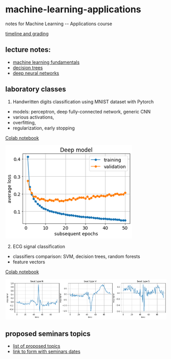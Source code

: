 # machine-learning-applications
notes for Machine Learning -- Applications course

[timeline and grading](intro.pdf)

## lecture notes:
- [machine learning fundamentals](ML_fundamentals.pdf)
- [decision trees](Decision_Trees.pdf)
- [deep neural networks](Deep_NNs.pdf)

## laboratory classes
1. Handwritten digits classification using MNIST dataset with Pytorch
- models: perceptron, deep fully-connected network, generic CNN
- various activations,
- overfitting,
- regularization, early stopping

[Colab notebook](mnist_in_3_flavours.ipynb)

![overfitted model](Deep.png)

2. ECG signal classification
- classifiers comparison: SVM, decision trees, random forests
- feature vectors

[Colab notebook](ecg_classification.ipynb)

![ecg arrhythimas](signals.png)
    
## proposed seminars topics
- [list of proposed topics](seminars_topics.pdf)
- [link to form with seminars dates](https://docs.google.com/spreadsheets/d/1kSdDbUz7RgYlxWKyKmG3xpZ-5N3pH8psrlj1DUCY3wk/edit?usp=sharing)
